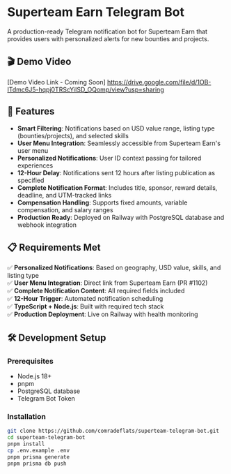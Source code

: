 # Superteam Earn Telegram Bot

A production-ready Telegram notification bot for Superteam Earn that provides users with personalized alerts for new bounties and projects.

## 🎬 Demo Video

[Demo Video Link - Coming Soon]
https://drive.google.com/file/d/1OB-ITdmc6J5-hqpj0TRScYiISD_OQomp/view?usp=sharing

## 🚀 Features

- **Smart Filtering**: Notifications based on USD value range, listing type (bounties/projects), and selected skills
- **User Menu Integration**: Seamlessly accessible from Superteam Earn's user menu
- **Personalized Notifications**: User ID context passing for tailored experiences
- **12-Hour Delay**: Notifications sent 12 hours after listing publication as specified
- **Complete Notification Format**: Includes title, sponsor, reward details, deadline, and UTM-tracked links
- **Compensation Handling**: Supports fixed amounts, variable compensation, and salary ranges
- **Production Ready**: Deployed on Railway with PostgreSQL database and webhook integration

## 📋 Requirements Met

✅ **Personalized Notifications**: Based on geography, USD value, skills, and listing type  
✅ **User Menu Integration**: Direct link from Superteam Earn (PR #1102)  
✅ **Complete Notification Content**: All required fields included  
✅ **12-Hour Trigger**: Automated notification scheduling  
✅ **TypeScript + Node.js**: Built with required tech stack  
✅ **Production Deployment**: Live on Railway with health monitoring  

## 🛠️ Development Setup

### Prerequisites
- Node.js 18+
- pnpm
- PostgreSQL database
- Telegram Bot Token

### Installation
```bash
git clone https://github.com/comradeflats/superteam-telegram-bot.git
cd superteam-telegram-bot
pnpm install
cp .env.example .env
pnpm prisma generate
pnpm prisma db push
